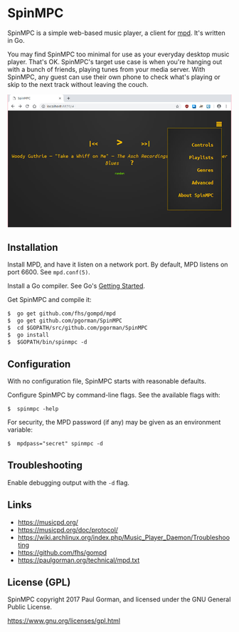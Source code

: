 # SpinMPC #

SpinMPC is a simple web-based music player, a client for [mpd](https://www.musicpd.org/).
It's written in Go.

You may find SpinMPC too minimal for use as your everyday desktop music player.
That's OK.
SpinMPC's target use case is when you're hanging out with a bunch of friends, playing tunes from your media server.
With SpinMPC, any guest can use their own phone to check what's playing or skip to the next track without leaving the couch.

![SpinMPC controls and menu](screenshot01.jpg)

## Installation ##

Install MPD, and have it listen on a network port.
By default, MPD listens on port 6600.
See `mpd.conf(5)`.

Install a Go compiler.
See Go's [Getting Started](https://golang.org/doc/install).

Get SpinMPC and compile it:

```
$  go get github.com/fhs/gompd/mpd
$  go get github.com/pgorman/SpinMPC
$  cd $GOPATH/src/github.com/pgorman/SpinMPC
$  go install
$  $GOPATH/bin/spinmpc -d
```


## Configuration ##

With no configuration file, SpinMPC starts with reasonable defaults.

Configure SpinMPC by command-line flags.
See the available flags with:

```
$  spinmpc -help
```

For security, the MPD password (if any) may be given as an environment variable:

```
$  mpdpass="secret" spinmpc -d
```

## Troubleshooting ##

Enable debugging output with the `-d` flag.


## Links ##

- https://musicpd.org/
- https://musicpd.org/doc/protocol/
- https://wiki.archlinux.org/index.php/Music_Player_Daemon/Troubleshooting
- https://github.com/fhs/gompd
- https://paulgorman.org/technical/mpd.txt


## License (GPL) ##

SpinMPC copyright 2017 Paul Gorman, and licensed under the GNU General Public License.

https://www.gnu.org/licenses/gpl.html

